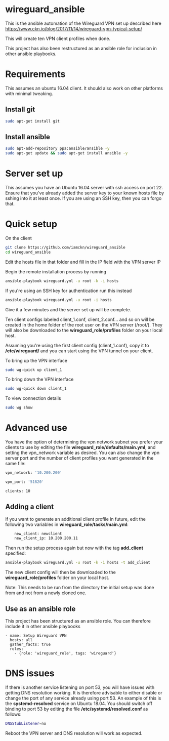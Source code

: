 # wireguard_ansible

This is the ansible automation of the Wireguard VPN set up described here https://www.ckn.io/blog/2017/11/14/wireguard-vpn-typical-setup/

This will create ten VPN client profiles when done.

This project has also been restructured as an ansible role for inclusion in other ansible playbooks.

# Requirements

This assumes an ubuntu 16.04 client. It should also work on other platforms with minimal tweaking.

## Install git
```bash
sudo apt-get install git
```

## Install ansible
```bash
sudo apt-add-repository ppa:ansible/ansible -y
sudo apt-get update && sudo apt-get install ansible -y
```

# Server set up

This assumes you have an Ubuntu 16.04 server with ssh access on port 22.
Ensure that you've already added the server key to your known hosts file by sshing into it at least once.
If you are using an SSH key, then you can forgo that.

# Quick setup

On the client

```bash
git clone https://github.com/iamckn/wireguard_ansible
cd wireguard_ansible
```

Edit the hosts file in that folder and fill in the IP field with the VPN server IP

Begin the remote installation process by running

```bash
ansible-playbook wireguard.yml -u root -k -i hosts
```

If you're using an SSH key for authentication run this instead

```bash
ansible-playbook wireguard.yml -u root -i hosts
```

Give it a few minutes and the server set up will be complete.

Ten client configs labeled client_1.conf, client_2.conf... and so on will be created in the home folder of the root user on the VPN server (/root/). They will also be downloaded to the **wireguard_role/profiles** folder on your local host.


Assuming you're using the first client config (client_1.conf), copy it to **/etc/wireguard/** and you can start using the VPN tunnel on your client.

To bring up the VPN interface 
```bash
sudo wg-quick up client_1
```


To bring down the VPN interface
```bash
sudo wg-quick down client_1
```

To view connection details
```bash
sudo wg show
```

# Advanced use

You have the option of determining the vpn network subnet you prefer your clients to use by editing the file **wireguard_role/defaults/main.yml**, and setting the vpn_network variable as desired. You can also change the vpn server port and the number of client profiles you want generated in the same file:


```bash 
vpn_network: '10.200.200'

vpn_port: '51820'

clients: 10
```

## Adding a client

If you want to generate an additional client profile in future, edit the following two variables in **wireguard_role/tasks/main.yml**:

```bash
    new_client: newclient
    new_client_ip: 10.200.200.11
```

Then run the setup process again but now with the tag **add_client** specified:

```bash
ansible-playbook wireguard.yml -u root -k -i hosts -t add_client
```

The new client config will then be downloaded to the **wireguard_role/profiles** folder on your local host.

Note: This needs to be run from the directory the initial setup was done from and not from a newly cloned one.

## Use as an ansible role

This project has been structured as an ansible role. You can therefore include it in other ansible playbooks

	- name: Setup Wireguard VPN
	  hosts: all
	  gather_facts: true
	  roles:
	    - {role: 'wireguard_role', tags: 'wireguard'}


# DNS issues

If there is another service listening on port 53, you will have issues with getting DNS resolution working.
It is therefore advisable to either disable or change the port of any service already using port 53.
An example of this is the **systemd-resolved** service on Ubuntu 18.04. You should switch off binding to port 53 by editing the file **/etc/systemd/resolved.conf** as follows:

```bash
DNSStubListener=no
```

Reboot the VPN server and DNS resolution will work as expected.